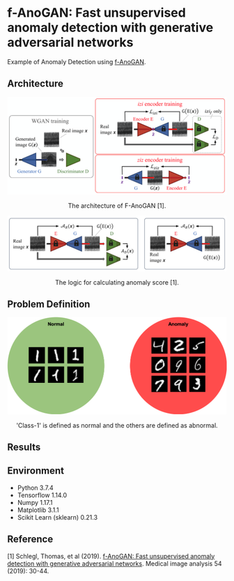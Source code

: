 f-AnoGAN: Fast unsupervised anomaly detection with generative adversarial networks
=====

Example of Anomaly Detection using <a href="https://www.sciencedirect.com/science/article/abs/pii/S1361841518302640">f-AnoGAN</a>.

## Architecture
<div align="center">
  <img src="./figures/fanogan.png" width="750">  
  <p>The architecture of F-AnoGAN [1].</p>
</div>

<div align="center">
  <img src="./figures/anomaly_score.png" width="750">  
  <p>The logic for calculating anomaly score [1].</p>
</div>

## Problem Definition
<div align="center">
  <img src="./figures/definition.png" width="600">  
  <p>'Class-1' is defined as normal and the others are defined as abnormal.</p>
</div>

## Results


## Environment
* Python 3.7.4  
* Tensorflow 1.14.0  
* Numpy 1.17.1  
* Matplotlib 3.1.1  
* Scikit Learn (sklearn) 0.21.3  

## Reference
[1] Schlegl, Thomas, et al (2019). <a href="https://www.sciencedirect.com/science/article/abs/pii/S1361841518302640">f-AnoGAN: Fast unsupervised anomaly detection with generative adversarial networks</a>. Medical image analysis 54 (2019): 30-44.
